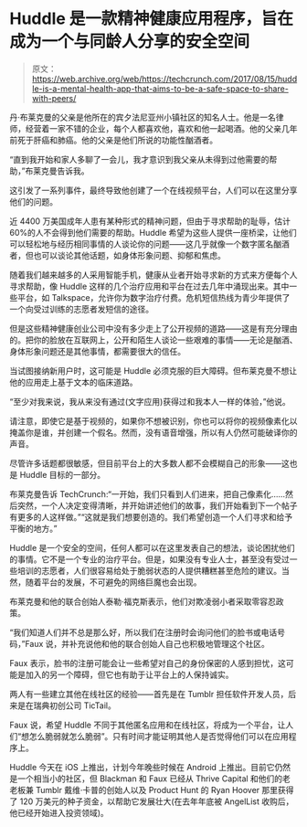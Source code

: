 # Huddle 是一款精神健康应用程序，旨在成为一个与同龄人分享的安全空间

> 原文：<https://web.archive.org/web/https://techcrunch.com/2017/08/15/huddle-is-a-mental-health-app-that-aims-to-be-a-safe-space-to-share-with-peers/>

丹·布莱克曼的父亲是他所在的宾夕法尼亚州小镇社区的知名人士。他是一名律师，经营着一家不错的企业，每个人都喜欢他，喜欢和他一起喝酒。他的父亲几年前死于肝癌和肺癌。他的父亲是他们所说的功能性酗酒者。

“直到我开始和家人多聊了一会儿，我才意识到我父亲从未得到过他需要的帮助，”布莱克曼告诉我。

这引发了一系列事件，最终导致他创建了一个在线视频平台，人们可以在这里分享他们的问题。

近 4400 万美国成年人患有某种形式的精神问题，但由于寻求帮助的耻辱，估计 60%的人不会得到他们需要的帮助。Huddle 希望为这些人提供一座桥梁，让他们可以轻松地与经历相同事情的人谈论你的问题——这几乎就像一个数字匿名酗酒者，但也可以谈论其他话题，如身体形象问题、抑郁和焦虑。

随着我们越来越多的人采用智能手机，健康从业者开始寻求新的方式来方便每个人寻求帮助，像 Huddle 这样的几个治疗应用和平台在过去几年中涌现出来。其中一些平台，如 Talkspace，允许你为数字治疗付费。危机短信热线为青少年提供了一个向受过训练的志愿者发短信的途径。

但是这些精神健康创业公司中没有多少走上了公开视频的道路——这是有充分理由的。把你的脸放在互联网上，公开和陌生人谈论一些艰难的事情——无论是酗酒、身体形象问题还是其他事情，都需要很大的信任。

当试图接纳新用户时，这可能是 Huddle 必须克服的巨大障碍。但布莱克曼不想让他的应用走上基于文本的临床道路。

“至少对我来说，我从来没有通过(文字应用)获得过和我本人一样的体验，”他说。

请注意，即使它是基于视频的，如果你不想被识别，你也可以将你的视频像素化以掩盖你是谁，并创建一个假名。然而，没有语音增强，所以有人仍然可能破译你的声音。

尽管许多话题都很敏感，但目前平台上的大多数人都不会模糊自己的形象——这也是 Huddle 目标的一部分。

布莱克曼告诉 TechCrunch:“一开始，我们只看到人们进来，把自己像素化……然后突然，一个人决定变得清晰，并开始讲述他们的故事，我们开始看到下一个帖子有更多的人这样做。”“这就是我们想要创造的。我们希望创造一个人们寻求和给予平衡的地方。”

Huddle 是一个安全的空间，任何人都可以在这里发表自己的想法，谈论困扰他们的事情。它不是一个专业的治疗平台。但是，如果没有专业人士，甚至没有受过一些培训的志愿者，人们很容易给处于脆弱状态的人提供糟糕甚至危险的建议。当然，随着平台的发展，不可避免的网络巨魔也会出现。

布莱克曼和他的联合创始人泰勒·福克斯表示，他们对欺凌弱小者采取零容忍政策。

“我们知道人们并不总是那么好，所以我们在注册时会询问他们的脸书或电话号码，”Faux 说，并补充说他和他的联合创始人自己也积极地管理这个社区。

Faux 表示，脸书的注册可能会让一些希望对自己的身份保密的人感到担忧，这可能是加入的另一个障碍，但它也有助于让平台上的人保持诚实。

两人有一些建立其他在线社区的经验——首先是在 Tumblr 担任软件开发人员，后来是在瑞典初创公司 TicTail。

Faux 说，希望 Huddle 不同于其他匿名应用和在线社区，将成为一个平台，让人们“想怎么脆弱就怎么脆弱”。只有时间才能证明其他人是否觉得他们可以在应用程序上。

Huddle 今天在 iOS 上推出，计划今年晚些时候在 Android 上推出。目前它仍然是一个相当小的社区，但 Blackman 和 Faux 已经从 Thrive Capital 和他们的老老板兼 Tumblr 戴维·卡普的创始人以及 Product Hunt 的 Ryan Hoover 那里获得了 120 万美元的种子资金，以帮助它发展壮大(在去年年底被 AngelList 收购后，他已经开始进入投资领域)。